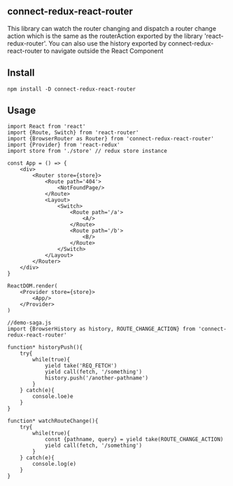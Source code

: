 ## connect-redux-react-router

This library can watch the router changing and dispatch a router change action which is the same as the routerAction exported by the library 'react-redux-router'.
You can also use the history exported by connect-redux-react-router to navigate outside the React Component

## Install

`npm install -D connect-redux-react-router`

## Usage

```
import React from 'react'
import {Route, Switch} from 'react-router'
import {BrowserRouter as Router} from 'connect-redux-react-router'
import {Provider} from 'react-redux'
import store from './store' // redux store instance

const App = () => {
    <div>
        <Router store={store}>
            <Route path='404'>
                <NotFoundPage/>
            </Route>
            <Layout>
                <Switch>
                    <Route path='/a'>
                        <A/>
                    </Route>
                    <Route path='/b'>
                        <B/>
                    </Route>
                </Switch>
            </Layout>
        </Router>
    </div>
}

ReactDOM.render(
    <Provider store={store}>
        <App/>
    </Provider>
)
```

```
//demo-saga.js
import {BrowserHistory as history, ROUTE_CHANGE_ACTION} from 'connect-redux-react-router'

function* historyPush(){
    try{
        while(true){
            yield take('REQ_FETCH')
            yield call(fetch, '/something')
            history.push('/another-pathname')
        }
    } catch(e){
        console.loe)e
    }
}

function* watchRouteChange(){
    try{
        while(true){
            const {pathname, query} = yield take(ROUTE_CHANGE_ACTION)
            yield call(fetch, '/something')
        }
    } catch(e){
        console.log(e)
    }
}
```
